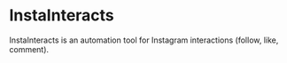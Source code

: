 # InstaInteracts
InstaInteracts is an automation tool for Instagram interactions (follow, like, comment).